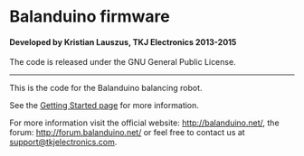 # Balanduino firmware
#### Developed by Kristian Lauszus, TKJ Electronics 2013-2015

The code is released under the GNU General Public License.
_________

This is the code for the Balanduino balancing robot.

See the [Getting Started page](http://balanduino.com/get-started) for more information.

For more information visit the official website: <http://balanduino.net/>, the forum: <http://forum.balanduino.net/> or feel free to contact us at <support@tkjelectronics.com>.
